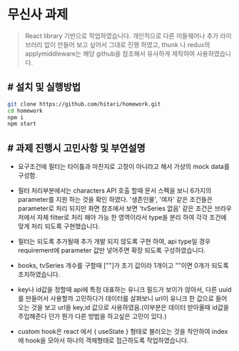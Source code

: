# 무신사 과제

> React library 기반으로 작업하였습니다. 개인적으로 다른 미들웨어나 추가 라이브러리 없이 만들어 보고 싶어서 그대로 진행 하였고, thunk 나 redux의 applymiddleware는 해당 github을 참조해서 유사하게 제작하여 사용하였습니다.

## # 설치 및 실행방법

```sh
git clone https://github.com/hitari/homework.git
cd homework
npm i
npm start
```

## # 과제 진행시 고민사항 및 부연설명

- 요구조건에 필터는 타이틀과 마찬지로 고정이 아니라고 해서 가상의 mock data를 구성함.
- 필터 처리부분에서는 characters API 호출 할때 문서 스펙을 보니 6가지의 parameter를 지원 하는 것을 확인 하였다. '생존인물', '여자' 같은 조건들은 parameter로 처리 되지만 화면 참조에서 보면 'tvSeries 없음' 같은 조건은 브라우저에서 자체 filter로 처리 해야 가능 한 영역이라서 type을 분리 하여 각각 조건에 맞게 처리 되도록 구현했습니다.

- 필터는 되도록 추가될때 추가 개발 되지 않도록 구현 하여, api type일 경우 requirement에 parameter 값만 넣어주면 확장 되도록 구성하였습니다.

- books, tvSeries 개수를 구할때 [""]가 초기 값이라 1개이고 ""이면 0개가 되도록 조치하였습니다.

- key나 id값을 정할때 api에 특정 대표하는 유니크 필드가 보이가 않아서, 다른 uuid를 만들어서 사용할까 고민하다가 데이터를 살펴보니 url이 유니크 한 값으로 들어오는 것을 보고 url을 key,id 값으로 사용하였음.(이부분은 데이터 받아올때 id값을 주입해준다 던가 뭔가 다른 방법을 하고싶은 고민이 있다.)

- custom hook은 react 에서 { useState } 형태로 불러오는 것을 착안하여 index에 hook을 모아서 하나의 객체형태로 접근하도록 작업하였습니다.
